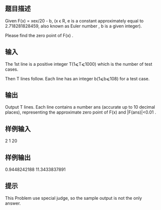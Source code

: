 ## 题目描述
Given F(x) = xex/20 - b, (x ϵ R, e is a constant approximately equal to 2.718281828459, also known as Euler number , b is a given integer).

Please find the zero point of F(x) .

## 输入
The 1st line is a positive integer T(1⩽T⩽1000)
which is the number of test cases.

Then T
lines follow. Each line has an integer b(1⩽b⩽108)
for a test case.
## 输出
Output T
lines. Each line contains a number ans
(accurate up to 10 decimal places), representing the approximate zero point of F(x)
and |F(ans)|<0.01
.
## 样例输入
2
1
20
## 样例输出
0.9448242188
11.3433837891
## 提示
This Problem use special judge, so the sample output is not the only answer.
